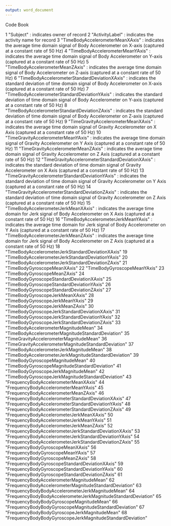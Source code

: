 ```yaml
---
output: word_document
---
```

Code Book

1 "Subject" : indicates owner of record
2 "ActivityLabel" : indicates the activity name for record
3 "TimeBodyAccelerometerMeanXAxis" : indicates the average time domain signal of Body Accelerometer on X-axis (captured at a constant rate of 50 Hz)
4 "TimeBodyAccelerometerMeanYAxis" : indicates the average time domain signal of Body Accelerometer on Y-axis (captured at a constant rate of 50 Hz)
5 "TimeBodyAccelerometerMeanZAxis" : indicates the average time domain signal of Body Accelerometer on Z-axis (captured at a constant rate of 50 Hz)
6 "TimeBodyAccelerometerStandardDeviationXAxis" : indicates the standard deviation of time domain signal of Body Accelerometer on X-axis (captured at a constant rate of 50 Hz)
7 "TimeBodyAccelerometerStandardDeviationYAxis" : indicates the standard deviation of time domain signal of Body Accelerometer on Y-axis (captured at a constant rate of 50 Hz)
8 "TimeBodyAccelerometerStandardDeviationZAxis" : indicates the standard deviation of time domain signal of Body Accelerometer on Z-axis (captured at a constant rate of 50 Hz)
9 "TimeGravityAccelerometerMeanXAxis" : indicates the average time domain signal of Gravity Accelerometer on X Axis (captured at a constant rate of 50 Hz)
10 "TimeGravityAccelerometerMeanYAxis" : indicates the average time domain signal of Gravity Accelerometer on Y Axis (captured at a constant rate of 50 Hz)
11 "TimeGravityAccelerometerMeanZAxis" : indicates the average time domain signal of Gravity Accelerometer on Z Axis (captured at a constant rate of 50 Hz)
12 "TimeGravityAccelerometerStandardDeviationXAxis" : indicates the standard deviation of time domain signal of Gravity Accelerometer on X Axis (captured at a constant rate of 50 Hz)
13 "TimeGravityAccelerometerStandardDeviationYAxis" : indicates the standard deviation of time domain signal of Gravity Accelerometer on Y Axis (captured at a constant rate of 50 Hz)
14 "TimeGravityAccelerometerStandardDeviationZAxis" : indicates the standard deviation of time domain signal of Gravity Accelerometer on Z Axis (captured at a constant rate of 50 Hz)
15 "TimeBodyAccelerometerJerkMeanXAxis" : indicates the average time domain for Jerk signal of Body Accelerometer on X Axis (captured at a constant rate of 50 Hz)
16 "TimeBodyAccelerometerJerkMeanYAxis" : indicates the average time domain for Jerk signal of Body Accelerometer on Y Axis (captured at a constant rate of 50 Hz)
17 "TimeBodyAccelerometerJerkMeanZAxis" : indicates the average time domain for Jerk signal of Body Accelerometer on Z Axis (captured at a constant rate of 50 Hz)
18 "TimeBodyAccelerometerJerkStandardDeviationXAxis"
19 "TimeBodyAccelerometerJerkStandardDeviationYAxis"
20 "TimeBodyAccelerometerJerkStandardDeviationZAxis"
21 "TimeBodyGyroscopeMeanXAxis" 
22 "TimeBodyGyroscopeMeanYAxis"
23 "TimeBodyGyroscopeMeanZAxis"
24 "TimeBodyGyroscopeStandardDeviationXAxis"
25 "TimeBodyGyroscopeStandardDeviationYAxis"
26 "TimeBodyGyroscopeStandardDeviationZAxis"
27 "TimeBodyGyroscopeJerkMeanXAxis" 
28 "TimeBodyGyroscopeJerkMeanYAxis" 
29 "TimeBodyGyroscopeJerkMeanZAxis"
30 "TimeBodyGyroscopeJerkStandardDeviationXAxis"
31 "TimeBodyGyroscopeJerkStandardDeviationYAxis"
32 "TimeBodyGyroscopeJerkStandardDeviationZAxis"
33 "TimeBodyAccelerometerMagnitudeMean"
34 "TimeBodyAccelerometerMagnitudeStandardDeviation"
35 "TimeGravityAccelerometerMagnitudeMean"
36 "TimeGravityAccelerometerMagnitudeStandardDeviation"
37 "TimeBodyAccelerometerJerkMagnitudeMean"
38 "TimeBodyAccelerometerJerkMagnitudeStandardDeviation"
39 "TimeBodyGyroscopeMagnitudeMean"
40 "TimeBodyGyroscopeMagnitudeStandardDeviation"
41 "TimeBodyGyroscopeJerkMagnitudeMean"
42 "TimeBodyGyroscopeJerkMagnitudeStandardDeviation"
43 "FrequencyBodyAccelerometerMeanXAxis"
44 "FrequencyBodyAccelerometerMeanYAxis"
45 "FrequencyBodyAccelerometerMeanZAxis"
46 "FrequencyBodyAccelerometerStandardDeviationXAxis"
47 "FrequencyBodyAccelerometerStandardDeviationYAxis"
48 "FrequencyBodyAccelerometerStandardDeviationZAxis"
49 "FrequencyBodyAccelerometerJerkMeanXAxis"
50 "FrequencyBodyAccelerometerJerkMeanYAxis"
51 "FrequencyBodyAccelerometerJerkMeanZAxis"
52 "FrequencyBodyAccelerometerJerkStandardDeviationXAxis"
53 "FrequencyBodyAccelerometerJerkStandardDeviationYAxis"
54 "FrequencyBodyAccelerometerJerkStandardDeviationZAxis"
55 "FrequencyBodyGyroscopeMeanXAxis"
56 "FrequencyBodyGyroscopeMeanYAxis"
57 "FrequencyBodyGyroscopeMeanZAxis"
58 "FrequencyBodyGyroscopeStandardDeviationXAxis"
59 "FrequencyBodyGyroscopeStandardDeviationYAxis"
60 "FrequencyBodyGyroscopeStandardDeviationZAxis"
61 "FrequencyBodyAccelerometerMagnitudeMean"
62 "FrequencyBodyAccelerometerMagnitudeStandardDeviation"
63 "FrequencyBodyBodyAccelerometerJerkMagnitudeMean"
64 "FrequencyBodyBodyAccelerometerJerkMagnitudeStandardDeviation"
65 "FrequencyBodyBodyGyroscopeMagnitudeMean"
66 "FrequencyBodyBodyGyroscopeMagnitudeStandardDeviation"
67 "FrequencyBodyBodyGyroscopeJerkMagnitudeMean"
68 "FrequencyBodyBodyGyroscopeJerkMagnitudeStandardDeviation"